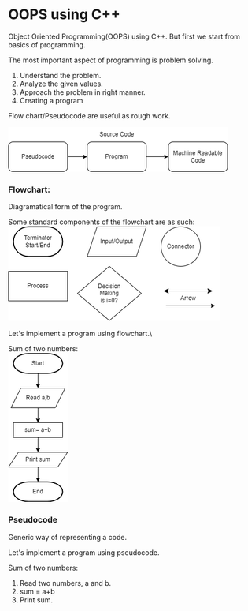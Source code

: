 # OOPS using C++

Object Oriented Programming(OOPS) using C++. But first we start from basics of programming.

The most important aspect of programming is problem solving.

1. Understand the problem.
2. Analyze the given values.
3. Approach the problem in right manner.
4. Creating a program

Flow chart/Pseudocode are useful as rough work.

![](/assets/image/introexp)

### Flowchart:

Diagramatical form of the program.

Some standard components of the flowchart are as such:
![](/assets/image/flowchartcomp)

Let's implement a program using flowchart.\

Sum of two numbers:\
![](/assets/image/flowchartexp)

### Pseudocode

Generic way of representing a code.

Let's implement a program using pseudocode.

Sum of two numbers:

1. Read two numbers, a and b.
2. sum = a+b
3. Print sum.

